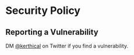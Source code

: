 # Security Policy

## Reporting a Vulnerability

DM [@kerthical](https://twitter.com/kerthical ) on Twitter if you find a vulnerability.
